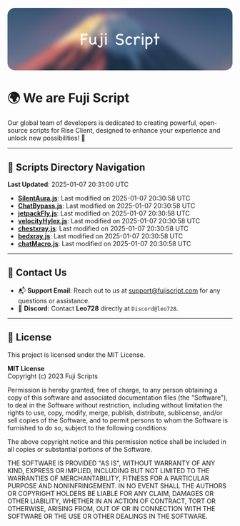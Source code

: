 ![Banner](.github/b.webp)

# 🌍 **We are Fuji Script**

Our global team of developers is dedicated to creating powerful, open-source scripts for Rise Client, designed to enhance your experience and unlock new possibilities! 🌟

---
<!-- SCRIPTS_NAVIGATION_START -->
## 📂 **Scripts Directory Navigation**

**Last Updated**: 2025-01-07 20:31:00 UTC

- **[SilentAura.js](scripts/SilentAura.js)**: Last modified on 2025-01-07 20:30:58 UTC
- **[ChatBypass.js](scripts/ChatBypass.js)**: Last modified on 2025-01-07 20:30:58 UTC
- **[jetpackFly.js](scripts/jetpackFly.js)**: Last modified on 2025-01-07 20:30:58 UTC
- **[velocityHylex.js](scripts/velocityHylex.js)**: Last modified on 2025-01-07 20:30:58 UTC
- **[chestxray.js](scripts/chestxray.js)**: Last modified on 2025-01-07 20:30:58 UTC
- **[bedxray.js](scripts/bedxray.js)**: Last modified on 2025-01-07 20:30:58 UTC
- **[chatMacro.js](scripts/chatMacro.js)**: Last modified on 2025-01-07 20:30:58 UTC

<!-- SCRIPTS_NAVIGATION_END -->

---

## 💬 **Contact Us**  
- 📬 **Support Email**: Reach out to us at [support@fujiscript.com](mailto:support@fujiscript.com) for any questions or assistance.  
- 💬 **Discord**: Contact **Leo728** directly at `Discord@leo728`.

---

## 📜 **License**

This project is licensed under the MIT License.  

**MIT License**  
Copyright (c) 2023 Fuji Scripts  

Permission is hereby granted, free of charge, to any person obtaining a copy of this software and associated documentation files (the "Software"), to deal in the Software without restriction, including without limitation the rights to use, copy, modify, merge, publish, distribute, sublicense, and/or sell copies of the Software, and to permit persons to whom the Software is furnished to do so, subject to the following conditions:  

The above copyright notice and this permission notice shall be included in all copies or substantial portions of the Software.  

THE SOFTWARE IS PROVIDED "AS IS", WITHOUT WARRANTY OF ANY KIND, EXPRESS OR IMPLIED, INCLUDING BUT NOT LIMITED TO THE WARRANTIES OF MERCHANTABILITY, FITNESS FOR A PARTICULAR PURPOSE AND NONINFRINGEMENT. IN NO EVENT SHALL THE AUTHORS OR COPYRIGHT HOLDERS BE LIABLE FOR ANY CLAIM, DAMAGES OR OTHER LIABILITY, WHETHER IN AN ACTION OF CONTRACT, TORT OR OTHERWISE, ARISING FROM, OUT OF OR IN CONNECTION WITH THE SOFTWARE OR THE USE OR OTHER DEALINGS IN THE SOFTWARE.  
